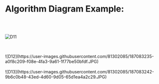 <h1>Algorithm Diagram Example:</h1>
<br/>
<br/>

![D11](https://user-images.githubusercontent.com/81302085/187083215-9c15993a-2251-4195-8e0f-d7daa3cd1a7c.JPG)


<br/>
<br/>
![D12](https://user-images.githubusercontent.com/81302085/187083235-a0f8c209-f08e-4fa3-9a61-1f77be50bfdf.JPG)



<br/>
<br/>
![D13](https://user-images.githubusercontent.com/81302085/187083242-9b6c0b48-43ed-4d60-9d05-65d1ea4a2c29.JPG)
